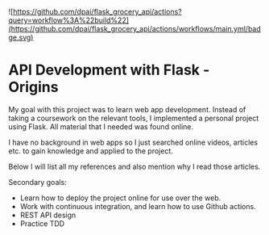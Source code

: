 ![https://github.com/dpai/flask_grocery_api/actions?query=workflow%3A%22build%22](https://github.com/dpai/flask_grocery_api/actions/workflows/main.yml/badge.svg)
# API Development with Flask - Origins
My goal with this project was to learn web app development. Instead of taking a coursework on the relevant tools, I implemented a personal 
project using Flask. All material that I needed was found online. 

I have no background in web apps so I just searched online videos, articles etc. to gain knowledge and applied to the project.

Below I will list all my references and also mention why I read those articles. 

Secondary goals: 
- Learn how to deploy the project online for use over the web. 
- Work with continuous integration, and learn how to use Github actions.
- REST API design
- Practice TDD


